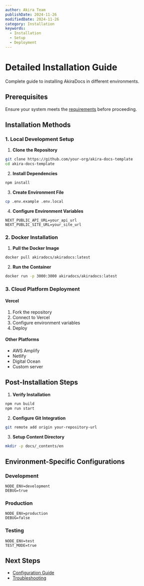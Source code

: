 ```yaml
---
author: Akira Team
publishDate: 2024-11-26
modifiedDate: 2024-11-26
category: Installation
keywords:
  - Installation
  - Setup
  - Deployment
---
```


# Detailed Installation Guide

Complete guide to installing AkiraDocs in different environments.

## Prerequisites

Ensure your system meets the [requirements](../getting-started/requirements.md) before proceeding.

## Installation Methods

### 1. Local Development Setup

1. **Clone the Repository**
```bash
git clone https://github.com/your-org/akira-docs-template
cd akira-docs-template
```

2. **Install Dependencies**
```bash
npm install
```

3. **Create Environment File**
```bash
cp .env.example .env.local
```

4. **Configure Environment Variables**
```env
NEXT_PUBLIC_API_URL=your_api_url
NEXT_PUBLIC_SITE_URL=your_site_url
```

### 2. Docker Installation

1. **Pull the Docker Image**
```bash
docker pull akiradocs/akiradocs:latest
```

2. **Run the Container**
```bash
docker run -p 3000:3000 akiradocs/akiradocs:latest
```

### 3. Cloud Platform Deployment

#### Vercel
1. Fork the repository
2. Connect to Vercel
3. Configure environment variables
4. Deploy

#### Other Platforms
- AWS Amplify
- Netlify
- Digital Ocean
- Custom server

## Post-Installation Steps

1. **Verify Installation**
```bash
npm run build
npm run start
```

2. **Configure Git Integration**
```bash
git remote add origin your-repository-url
```

3. **Setup Content Directory**
```bash
mkdir -p docs/_contents/en
```

## Environment-Specific Configurations

### Development
```env
NODE_ENV=development
DEBUG=true
```

### Production
```env
NODE_ENV=production
DEBUG=false
```

### Testing
```env
NODE_ENV=test
TEST_MODE=true
```

## Next Steps
- [Configuration Guide](./configuration.md)
- [Troubleshooting](./troubleshooting.md)